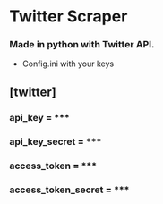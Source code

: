 # Twitter Scraper

### Made in python with Twitter API.
  
* Config.ini with your keys

## [twitter]
### api_key = ***  
### api_key_secret = ***  
### access_token = ***  
### access_token_secret = ***  
